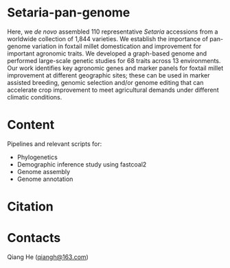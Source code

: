 # Setaria-pan-genome

Here, we *de novo* assembled 110 representative *Setaria* accessions from a worldwide collection of 1,844 varieties. We establish the importance of pan-genome variation in foxtail millet domestication and improvement for important agronomic traits. We developed a graph-based genome and performed large-scale genetic studies for 68 traits across 13 environments. Our work identifies key agronomic genes and marker panels for foxtail millet improvement at different geographic sites; these can be used in marker assisted breeding, genomic selection and/or genome editing that can accelerate crop improvement to meet agricultural demands under different climatic conditions. 

# Content
Pipelines and relevant scripts for:
- Phylogenetics
- Demographic inference study using fastcoal2
- Genome assembly
- Genome annotation
  
# Citation

# Contacts
Qiang He (qiangh@163.com)
